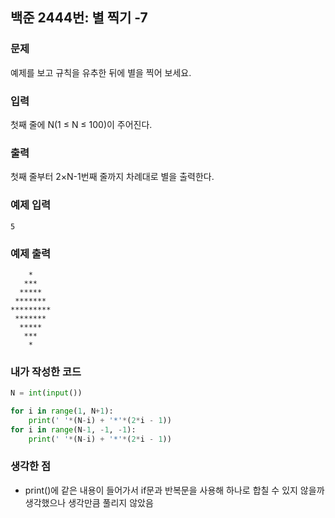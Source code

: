 ## 백준 2444번: 별 찍기 -7
### 문제

예제를 보고 규칙을 유추한 뒤에 별을 찍어 보세요.

### 입력

첫째 줄에 N(1 ≤ N ≤ 100)이 주어진다.

### 출력

첫째 줄부터 2×N-1번째 줄까지 차례대로 별을 출력한다.

### 예제 입력
```
5
```
### 예제 출력
```
    *
   ***
  *****
 *******
*********
 *******
  *****
   ***
    *
```
### 내가 작성한 코드
```python
N = int(input())

for i in range(1, N+1):
    print(' '*(N-i) + '*'*(2*i - 1))
for i in range(N-1, -1, -1):
    print(' '*(N-i) + '*'*(2*i - 1))
```

### 생각한 점
- print()에 같은 내용이 들어가서 if문과 반복문을 사용해 하나로 합칠 수 있지 않을까 생각했으나 생각만큼 풀리지 않았음
